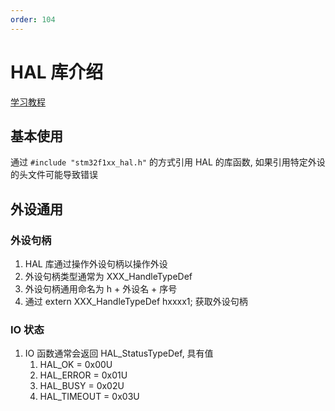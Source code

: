 ```yaml
---
order: 104
---
```


# HAL 库介绍
[学习教程](http://www.openedv.com/forum.php?mod=viewthread&tid=309468&highlight=hal%BF%E2)

## 基本使用
通过 `#include "stm32f1xx_hal.h"` 的方式引用 HAL 的库函数, 如果引用特定外设的头文件可能导致错误

## 外设通用
### 外设句柄
1. HAL 库通过操作外设句柄以操作外设
1. 外设句柄类型通常为 XXX_HandleTypeDef
1. 外设句柄通用命名为 h + 外设名 + 序号
1. 通过 extern XXX_HandleTypeDef hxxxx1; 获取外设句柄

### IO 状态
1. IO 函数通常会返回 HAL_StatusTypeDef, 具有值   
    1. HAL_OK       = 0x00U
    1. HAL_ERROR    = 0x01U
    1. HAL_BUSY     = 0x02U
    1. HAL_TIMEOUT  = 0x03U



